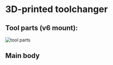 # 3D-printed toolchanger

## Tool parts (v6 mount):
![tool parts](https://raw.githubusercontent.com/vladbabii/3d_printed_toolchanger/master/image_tool_parts.JPG)


## Main body
